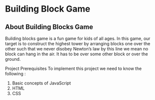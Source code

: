# Building Block Game

## About Building Blocks Game
Building blocks game is a fun game for kids of all ages. In this game, our target is to construct the highest tower by arranging blocks one over the other such that we never disobey Newton’s law by this line we mean no block can hang in the air. It has to be over some other block or over the ground.

Project Prerequisites
To implement this project we need to know the following :

1. Basic concepts of JavaScript
2. HTML
3. CSS

